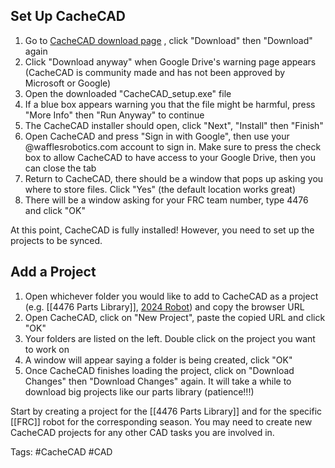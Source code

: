 ## Set Up CacheCAD
1. Go to [CacheCAD download page](https://www.cachecad.com/download) , click "Download" then "Download" again
2. Click "Download anyway" when Google Drive's warning page appears (CacheCAD is community made and has not been approved by Microsoft or Google)
3. Open the downloaded "CacheCAD_setup.exe" file
4. If a blue box appears warning you that the file might be harmful, press "More Info" then "Run Anyway" to continue
5. The CacheCAD installer should open, click "Next", "Install" then "Finish"
6. Open CacheCAD and press "Sign in with Google", then use your @wafflesrobotics.com account to sign in. Make sure to press the check box to allow CacheCAD to have access to your Google Drive, then you can close the tab
7. Return to CacheCAD, there should be a window that pops up asking you where to store files. Click "Yes" (the default location works great)
8. There will be a window asking for your FRC team number, type 4476 and click "OK"

At this point, CacheCAD is fully installed! However, you need to set up the projects to be synced.

## Add a Project
1. Open whichever folder you would like to add to CacheCAD as a project (e.g. [[4476 Parts Library]], [2024 Robot](**https://drive.google.com/drive/u/0/folders/1Oa50fDq4VJdghUqWi0FEKeiQ9d7zKCKs**)) and copy the browser URL
2. Open CacheCAD, click on "New Project", paste the copied URL and click "OK"
3. Your folders are listed on the left. Double click on the project you want to work on
4. A window will appear saying a folder is being created, click "OK"
5. Once CacheCAD finishes loading the project, click on "Download Changes" then "Download Changes" again. It will take a while to download big projects like our parts library (patience!!!)

Start by creating a project for the [[4476 Parts Library]] and for the specific [[FRC]] robot for the corresponding season. You may need to create new CacheCAD projects for any other CAD tasks you are involved in.

Tags: #CacheCAD #CAD 